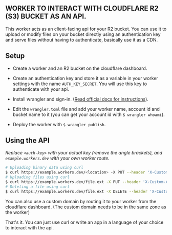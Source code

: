 ## WORKER TO INTERACT WITH CLOUDFLARE R2 (S3) BUCKET AS AN API.

This worker acts as an client-facing api for your R2 bucket. You can use it to upload or modify files on your bucket directly using an authentication key and serve files without having to authenticate, basically use it as a CDN.

## Setup

- Create a worker and an R2 bucket on the cloudflare dashboard.

- Create an authentication key and store it as a variable in your worker settings with the name `AUTH_KEY_SECRET`. You will use this key to authenticate with your api.

- Install wrangler and sign-in. ([Read official docs for instructions](https://developers.cloudflare.com/workers/wrangler/install-and-update/)).

- Edit the `wrangler.toml` file and add your worker name, account id and bucket name to it (you can get your account id with `$ wrangler whoami`).

- Deploy the worker with `$ wrangler publish`.

## Using the API

_Replace `<auth-key>` with your actual key (remove the angle brackets), and `example.workers.dev` with your own worker route._

```bash
# Uploading binary data using curl
$ curl https://example.workers.dev/<location> -X PUT --header 'X-Custom-Auth-Key: <auth-key>' --data-binary 'test'
# Uploading files using curl
$ curl https://example.workers.dev/file.ext -X PUT --header 'X-Custom-Auth-Key: <auth-key>' --upload-file ./file.ext
# Deleting a file using curl
$ curl https://example.workers.dev/file.ext -X DELETE --header 'X-Custom-Auth-Key: <auth-key>'
```

You can also use a custom domain by routing it to your worker from the cloudflare dashboard. (The custom domain needs to be in the same zone as the worker)

That's it. You can just use curl or write an app in a language of your choice to interact with the api.

